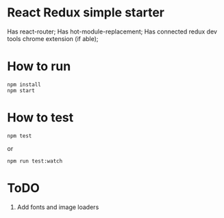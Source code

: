 # React Redux simple starter
Has react-router;
Has hot-module-replacement;
Has connected redux dev tools chrome extension (if able);

# How to run
```
npm install
npm start
```

# How to test
```
npm test
```
or
```
npm run test:watch
```


# ToDO
1. Add fonts and image loaders
